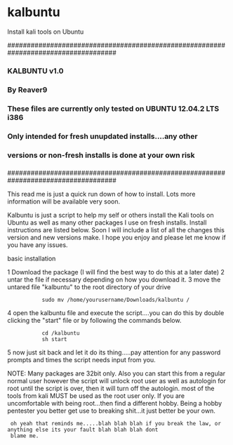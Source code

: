 kalbuntu
========

Install kali tools on Ubuntu

####################################################################################
###                             KALBUNTU v1.0                                    ###
###                              By Reaver9                                      ###
###                                                                              ###
###       These files are currently only tested on UBUNTU 12.04.2 LTS i386       ###
###            Only intended for fresh unupdated installs....any other           ###
###            versions or non-fresh installs is done at your own risk           ###
###                                                                              ###
####################################################################################



This read me is just a quick run down of how to install. Lots more information will
be available very soon.

Kalbuntu is just a script to help my self or others install the Kali tools on Ubuntu 
as well as many other packages I use on fresh installs. Install instructions are listed
below. Soon I will include a list of all the changes this version and new versions make.
I hope you enjoy and please let me know if you have any issues.


basic installation

1 Download the package (I will find the best way to do this at a later date)
2 untar the file if necessary depending on how you download it.
3 move the untared file "kalbuntu" to the root directory of your drive
          
               sudo mv /home/yourusername/Downloads/kalbuntu /   

4 open the kalbuntu file and execute the script....you can do this by double clicking the "start" file 
     or by following the commands below.
     
               cd /kalbuntu
               sh start
               
5 now just sit back and let it do its thing.....pay attention for any password prompts and times the script 
needs input from you.


NOTE:    Many packages are 32bit only. Also you can start this from a regular normal user however the script
will unlock root user as well as autologin for root until the script is over, then it will turn off the autologin.
most of the tools from kali MUST be used as the root user only. If you are uncomfortable with being root...then find a 
different hobby. Being a hobby pentester you better get use to breaking shit...it just better be your own.
     
     
     oh yeah that reminds me.....blah blah blah if you break the law, or anything else its your fault blah blah blah dont 
     blame me.
